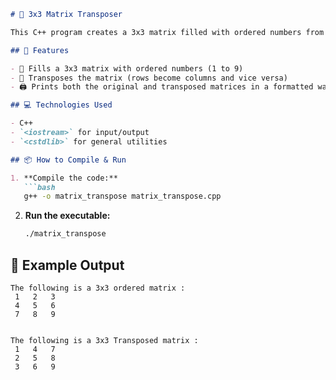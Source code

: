 ````markdown
# 🔄 3x3 Matrix Transposer

This C++ program creates a 3x3 matrix filled with ordered numbers from 1 to 9, then generates and prints its transposed version.

## 🚀 Features

- 🔢 Fills a 3x3 matrix with ordered numbers (1 to 9)  
- 🔁 Transposes the matrix (rows become columns and vice versa)  
- 🖨️ Prints both the original and transposed matrices in a formatted way  

## 💻 Technologies Used

- C++  
- `<iostream>` for input/output  
- `<cstdlib>` for general utilities  

## 📦 How to Compile & Run

1. **Compile the code:**
   ```bash
   g++ -o matrix_transpose matrix_transpose.cpp
````

2. **Run the executable:**

   ```bash
   ./matrix_transpose
   ```

## 📌 Example Output

```
The following is a 3x3 ordered matrix : 
 1	 2	 3	
 4	 5	 6	
 7	 8	 9	


The following is a 3x3 Transposed matrix : 
 1	 4	 7	
 2	 5	 8	
 3	 6	 9	
```



